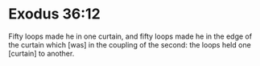 # Exodus 36:12

Fifty loops made he in one curtain, and fifty loops made he in the edge of the curtain which [was] in the coupling of the second: the loops held one [curtain] to another.